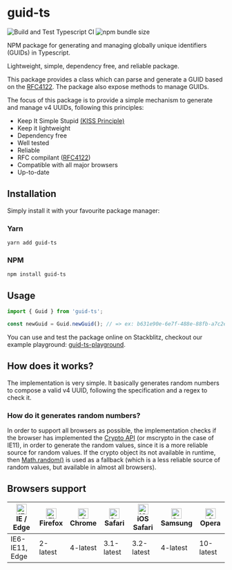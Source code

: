 # guid-ts

![Build and Test Typescript CI](https://github.com/piraces/guid-ts/workflows/Build%20and%20Test%20Typescript%20CI/badge.svg?branch=master) ![npm bundle size](https://img.shields.io/bundlephobia/min/guid-ts)

NPM package for generating and managing globally unique identifiers (GUIDs) in Typescript.

Lightweight, simple, dependency free, and reliable package.

This package provides a class which can parse and generate a GUID based on the [RFC4122](https://www.ietf.org/rfc/rfc4122.txt).
The package also expose methods to manage GUIDs.

The focus of this package is to provide a simple mechanism to generate and manage v4 UUIDs, following this principles:
- Keep It Simple Stupid [(KISS Principle)](https://en.wikipedia.org/wiki/KISS_principle)
- Keep it lightweight
- Dependency free
- Well tested
- Reliable
- RFC compilant ([RFC4122](https://www.ietf.org/rfc/rfc4122.txt))
- Compatible with all major browsers
- Up-to-date

## Installation

Simply install it with your favourite package manager:

### Yarn

```shell
yarn add guid-ts
```

### NPM

```shell
npm install guid-ts
```

## Usage

```typescript
import { Guid } from 'guid-ts';

const newGuid = Guid.newGuid(); // => ex: b631e90e-6e7f-488e-88fb-a7c2ef44bb8d
```

You can use and test the package online on Stackblitz, checkout our example playground: [guid-ts-playground](https://stackblitz.com/edit/guid-ts-playground).


## How does it works?

The implementation is very simple. It basically generates random numbers to compose a valid v4 UUID, following the specification and a regex to check it.

### How do it generates random numbers?

In order to support all browsers as possible, the implementation checks if the browser has implemented the [Crypto API](https://caniuse.com/#feat=mdn-api_crypto_getrandomvalues) (or mscrypto in the case of IE11), in order to generate the random values, since it is a more reliable source for random values. If the crypto object its not available in runtime, then [Math.random()](https://caniuse.com/#feat=mdn-javascript_builtins_math_random) is used as a fallback (which is a less reliable source of random values, but available in almost all browsers).

## Browsers support

| [<img src="https://raw.githubusercontent.com/alrra/browser-logos/master/src/edge/edge_48x48.png" alt="IE / Edge" width="24px" height="24px" />](http://godban.github.io/browsers-support-badges/)<br/>IE / Edge | [<img src="https://raw.githubusercontent.com/alrra/browser-logos/master/src/firefox/firefox_48x48.png" alt="Firefox" width="24px" height="24px" />](http://godban.github.io/browsers-support-badges/)<br/>Firefox | [<img src="https://raw.githubusercontent.com/alrra/browser-logos/master/src/chrome/chrome_48x48.png" alt="Chrome" width="24px" height="24px" />](http://godban.github.io/browsers-support-badges/)<br/>Chrome | [<img src="https://raw.githubusercontent.com/alrra/browser-logos/master/src/safari/safari_48x48.png" alt="Safari" width="24px" height="24px" />](http://godban.github.io/browsers-support-badges/)<br/>Safari | [<img src="https://raw.githubusercontent.com/alrra/browser-logos/master/src/safari-ios/safari-ios_48x48.png" alt="iOS Safari" width="24px" height="24px" />](http://godban.github.io/browsers-support-badges/)<br/>iOS Safari | [<img src="https://raw.githubusercontent.com/alrra/browser-logos/master/src/samsung-internet/samsung-internet_48x48.png" alt="Samsung" width="24px" height="24px" />](http://godban.github.io/browsers-support-badges/)<br/>Samsung | [<img src="https://raw.githubusercontent.com/alrra/browser-logos/master/src/opera/opera_48x48.png" alt="Opera" width="24px" height="24px" />](http://godban.github.io/browsers-support-badges/)<br/>Opera |
| --------- | --------- | --------- | --------- | --------- | --------- | --------- |
| IE6-IE11, Edge | 2-latest | 4-latest | 3.1-latest | 3.2-latest | 4-latest | 10-latest
